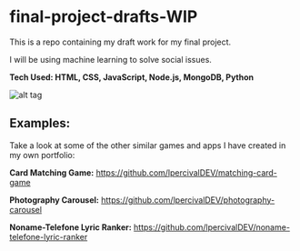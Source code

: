 # final-project-drafts-WIP
This is a repo containing my draft work for my final project.

I will be using machine learning to solve social issues.

**Tech Used:  HTML, CSS, JavaScript, Node.js, MongoDB, Python**

![alt tag](https://github.com/lpercivalDEV/final-project-drafts-WIP/blob/master/fpWireframe6.png)





## Examples:
Take a look at some of the other similar games and apps I have created in my own portfolio:

**Card Matching Game:** https://github.com/lpercivalDEV/matching-card-game

**Photography Carousel:** https://github.com/lpercivalDEV/photography-carousel

**Noname-Telefone Lyric Ranker:** https://github.com/lpercivalDEV/noname-telefone-lyric-ranker
